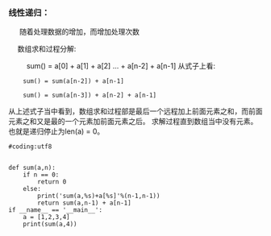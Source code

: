 ### 线性递归：
&ensp; &ensp; 随着处理数据的增加，而增加处理次数

&ensp; &ensp;数组求和过程分解:

&ensp; &ensp;&ensp; &ensp;sum() = a[0] + a[1] + a[2] ... + a[n-2] + a[n-1]
从式子上看:

```
    sum() = sum(a[n-2]) + a[n-1]
    
    sum() = sum(a[n-3]) + a[n-2] + a[n-1] 
```
从上述式子当中看到，数组求和过程部是最后一个远程加上前面元素之和，而前面元素之和又是最的一个元素加前面元素之后。
求解过程直到数组当中没有元素。也就是递归停止为len(a) = 0。
```
#coding:utf8


def sum(a,n):
    if n == 0:
        return 0
    else:
        print('sum(a,%s)+a[%s]'%(n-1,n-1))
        return sum(a,n-1) + a[n-1]
if __name__ == '__main__':
    a = [1,2,3,4]
    print(sum(a,4))
```



